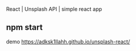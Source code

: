 React | Unsplash API | simple react app
## npm start



demo
https://adksk1llahh.github.io/unsplash-react/

